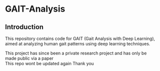 # GAIT-Analysis

## Introduction
This repository contains code for GAIT (Gait Analysis with Deep Learning), aimed at analyzing human gait patterns using deep learning techniques.

This project has since been a private research project and has only be made public via a paper \
This repo wont be updated again Thank you
